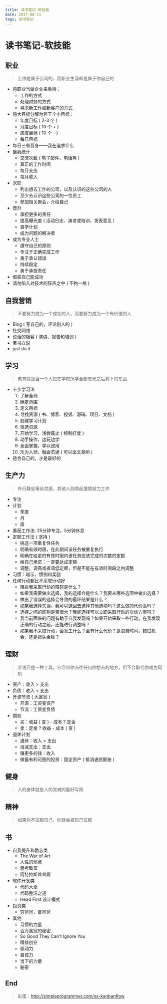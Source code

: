 ```yaml
---
title: 读书笔记-软技能
date: 2017-08-11
tags: 读书笔记
---
```


# 读书笔记-软技能

## 职业

> 工作是属于公司的，而职业生涯却是属于你自己的

* 将职业当做企业来看待：
  * 工作的方式
  * 处理财务的方式
  * 寻求新工作或新客户的方式
* 将大目标分解为若干个小目标：
  * 年度目标 ( 2-3 个 )
  * 月度目标 ( 10 个 + )
  * 周度目标 ( 10 个 - )
  * 每日目标
* 每日三省吾身——我在追求什么
* 自我统计
  * 交流次数 ( 电子邮件、电话等 )
  * 真正的工作时间
  * 每月支出
  * 每月收入
* 求职
  * 列出想去工作的公司，以及认识的这些公司的人
  * 至少去认识这些公司的一位员工
  * 参加相关聚会，介绍自己
* 晋升
  * 承担更多的责任
  * 提高曝光度 ( 活动日志、演讲或培训、发表意见 )
  * 自学计划
  * 成为问题的解决者
* 成为专业人士
  * 遵守自己的原则
  * 专注于正确完成工作
  * 勇于承认错误
  * 持续稳定
  * 勇于承担责任
* 假装自己能成功
* 请勿陷入对技术的狂热之中 ( 不拘一格 )

## 自我营销

> 不要努力成为一个成功的人，而要努力成为一个有价值的人

* Blog ( 写自己的，评论别人的 )
* 社交网络
* 说话的极客 ( 演讲、报告和培训 ) 
* 著书立说
* just do it

## 学习

> 教育就是当一个人把在学校所学全部忘光之后剩下的东西

* 十步学习法
  1. 了解全局
  2. 确定范围
  3. 定义目标
  4. 寻找资源 ( 书、博客、视频、源码、项目、文档 )
  5. 创建学习计划
  6. 筛选资源
  7. 开始学习，浅尝辄止 ( 控制好度 )
  8. 动手操作，边玩边学
  9. 全面掌握，学以致用
  10. 乐为人师，融会贯通 ( 可以出文章哟 )
* 适合自己的，才是最好的

## 生产力

> 外行静坐等待灵感，其他人则唤起激情努力工作

* 专注
* 计划
  * 季度
  * 月
  * 周
* 番茄工作法: 25分钟专注，5分钟休息
* 定额工作法 ( 坚持 )
  * 挑选一项重复性任务
  * 明确有效时限，在此期间该任务被重复执行
  * 明确在给定的有效时限内该任务应该完成的次数的定额
  * 给自己承诺：一定要达成定额
  * 调整。调高或者调低定额，但是不能在有效时间段之内调整
* 习惯：暗示、惯例和奖励  
* 任何行动都比不采取行动好
  * 阻拦我采取行动的障碍是什么？
  * 如果我需要做出选择，我的选择会是什么？我要从哪些选项中做出选择？
  * 做出了错误的选择会导致的最坏结果是什么？
  * 如果我选择失误，我可以退回去选择其他选项吗？这么做的代价高吗？
  * 选择之间的区别是否很大？我能选择可以立即采取行动的次优方案吗？
  * 我当前面临的问题有助于自我发现吗？如果开始采取一些行动，在我发现正确的行动之前，还能进行调整吗？
  * 如果我不采取行动，会发生什么？会有什么代价？是浪费时间，错过机会，还是损失金钱？

## 理财

> 金钱只是一种工具。它会带你去往任何你想去的地方，但不会取代你成为司机

* 资产：收入 > 支出
* 负债：收入 < 支出
* 开源节流 ( 大富翁 )
  * 开源：工资变资产
  * 节流：工资变负债
* 期权
  * 买：收益 ( 变 ) - 成本 ? 定金
  * 卖：定金 ? 收益 - 成本 ( 变 )
* 退休计划
  * 退休：收入 > 支出
  * 消减支出：支出
  * 赚更多的钱：收入
  * 做最有利可图的投资：固定资产 ( 抵消通货膨胀 )

## 健身

> 人的身体就是人的灵魂的最好写照

## 精神

> 如果你不征服自己，你就会被自己征服

## 书

* 自我提升和励志类
  * The War of Art
  * 人性的弱点
  * 思考致富
  * 阿特拉斯耸耸肩
* 软件开发类
  * 代码大全
  * 代码整洁之道
  * Head First 设计模式
* 投资类
  * 穷爸爸，富爸爸
* 其他
  * 习惯的力量
  * 百万富翁的秘密
  * So Good They Can't Ignore You
  * 精益创业
  * 驱动力
  * 自控力
  * 当下的力量
  * 秘密

## End

> 彩蛋：http://simpleprogrammer.com/ss-kanbanflow